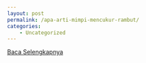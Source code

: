 ```yaml
---
layout: post
permalink: /apa-arti-mimpi-mencukur-rambut/
categories:
    - Uncategorized
---
```


[Baca Selengkapnya](/02)